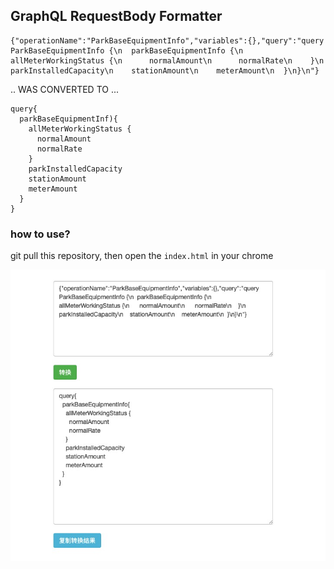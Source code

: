 ## GraphQL RequestBody Formatter


```
{"operationName":"ParkBaseEquipmentInfo","variables":{},"query":"query ParkBaseEquipmentInfo {\n  parkBaseEquipmentInfo {\n    allMeterWorkingStatus {\n      normalAmount\n      normalRate\n    }\n    parkInstalledCapacity\n    stationAmount\n    meterAmount\n  }\n}\n"}
```

.. WAS CONVERTED TO ...

```
query{
  parkBaseEquipmentInf){
    allMeterWorkingStatus {
      normalAmount
      normalRate
    }
    parkInstalledCapacity
    stationAmount
    meterAmount
  }
}
```

### how to use?

git pull this repository, then open the ```index.html``` in your chrome

![](https://github.com/codeliuyang/graphql-requestbody-formatter/blob/master/Jietu20210512-132244.jpg)
